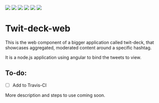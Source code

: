 ![](https://img.shields.io/travis/anthonymonori/twit-deck-web.svg?style=flat-square)
![](https://img.shields.io/github/issues/anthonymonori/twit-deck-web.svg?style=flat-square)
![](https://img.shields.io/github/forks/anthonymonori/twit-deck-web.svg?style=flat-square)
![](https://img.shields.io/github/stars/anthonymonori/twit-deck-web.svg?style=flat-square)
![](https://img.shields.io/badge/license-MIT-blue.svg?style=flat-square)
![](https://img.shields.io/twitter/url/https/github.com/anthonymonori/twit-deck-web.svg?style=social)

# Twit-deck-web
This is the web component of a bigger application called twit-deck, that showcases aggregated, moderated content around a specific hashtag.

It is a node.js application using angular to bind the tweets to view.

## To-do:
* [ ] Add to Travis-CI

More description and steps to use coming soon.
